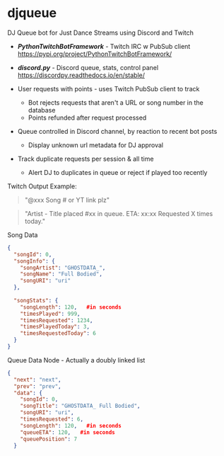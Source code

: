 # djqueue
DJ Queue bot for Just Dance Streams using Discord and Twitch

- ***PythonTwitchBotFramework*** - Twitch IRC w PubSub client  https://pypi.org/project/PythonTwitchBotFramework/
- ***discord.py*** - Discord queue, stats, control panel https://discordpy.readthedocs.io/en/stable/ 

- User requests with points - uses Twitch PubSub client to track
  - Bot rejects requests that aren't a URL or song number in the database
  - Points refunded after request processed

- Queue controlled in Discord channel, by reaction to recent bot posts
  - Display unknown url metadata for DJ approval

- Track duplicate requests per session & all time
  - Alert DJ to duplicates in queue or reject if played too recently


Twitch Output Example:

  > "@xxx Song # or YT link plz"
  
  > "Artist - Title placed #xx in queue.  ETA: xx:xx  Requested X times today."


Song Data

```json
{
  "songId": 0,
  "songInfo": {
    "songArtist": "GHOSTDATA_",
    "songName": "Full Bodied",
    "songURI": "uri"
  },
  
  "songStats": {
    "songLength": 120,   #in seconds
    "timesPlayed": 999,
    "timesRequested": 1234,
    "timesPlayedToday": 3,
    "timesRequestedToday": 6
  }
}
```

Queue Data Node - Actually a doubly linked list

```json
{
  "next": "next",
  "prev": "prev",
  "data": {
    "songId": 0,
    "songTitle": "GHOSTDATA_ Full Bodied",
    "songURI": "uri",
    "timesRequested": 6,
    "songLength": 120,   #in seconds
    "queueETA": 120,   #in seconds
    "queuePosition": 7
  }
